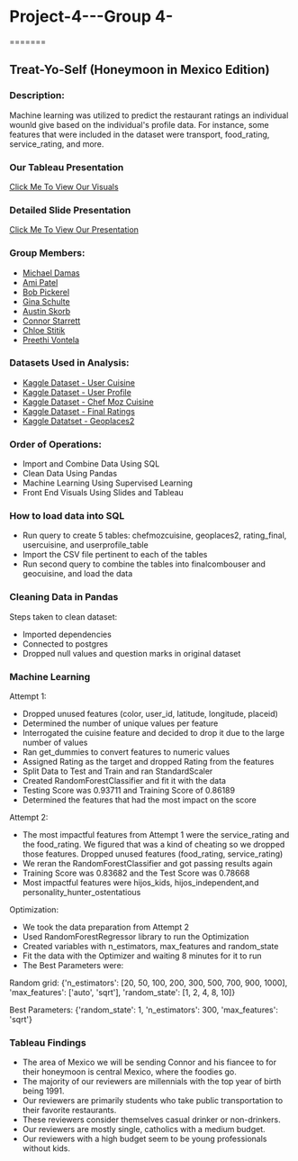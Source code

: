 # Project-4---Group 4-

=======
## Treat-Yo-Self (Honeymoon in Mexico Edition)


### Description:
<p>Machine learning was utilized to predict the restaurant ratings an individual wounld give based on the individual's profile data. For instance, some features that were included in the dataset were transport, food_rating, service_rating, and more. </p>

### Our Tableau Presentation
<a href= "https://public.tableau.com/shared/8DDGDS9TD?:display_count=n&:origin=viz_share_link">Click Me To View Our Visuals</a>

### Detailed Slide Presentation
<a href= "https://docs.google.com/presentation/d/1MEKdM_I7KAya3GF9uhGG0RFmMDSZZikAc9Or7CqyWWE/edit?usp=sharing">Click Me To View Our Presentation</a>


### Group Members:

* <a href="https://github.com/elqban753">Michael Damas</a>
* <a href="https://github.com/akpatell">Ami Patel</a>
* <a href="https://github.com/bobpickerel">Bob Pickerel</a>
* <a href="https://github.com/GigiSchulte">Gina Schulte</a>
* <a href="https://github.com/askorb97">Austin Skorb</a>
* <a href="https://github.com/Cett6">Connor Starrett</a>
* <a href="https://github.com/ChloeStitik">Chloe Stitik</a>
* <a href="https://github.com/prv5021">Preethi Vontela</a>


### Datasets Used in Analysis:

* <a href="https://www.kaggle.com/datasets/uciml/restaurant-data-with-consumer-ratings?select=usercuisine.csv">Kaggle Dataset - User Cuisine</a>
* <a href="https://www.kaggle.com/datasets/uciml/restaurant-data-with-consumer-ratings?select=userprofile.csv">Kaggle Dataset - User Profile</a>
* <a href="https://www.kaggle.com/datasets/uciml/restaurant-data-with-consumer-ratings?select=chefmozcuisine.csv">Kaggle Dataset - Chef Moz Cuisine</a>
* <a href="https://www.kaggle.com/datasets/uciml/restaurant-data-with-consumer-ratings?select=rating_final.csv">Kaggle Dataset - Final Ratings</a>
* <a href="https://www.kaggle.com/datasets/uciml/restaurant-data-with-consumer-ratings?select=geoplaces2.csv">Kaggle Datatset - Geoplaces2</a>


### Order of Operations:

* Import and Combine Data Using SQL
* Clean Data Using Pandas
* Machine Learning Using Supervised Learning
* Front End Visuals Using Slides and Tableau


### How to load data into SQL

* Run query to create 5 tables: chefmozcuisine, geoplaces2, rating_final, usercuisine, and userprofile_table
* Import the CSV file pertinent to each of the tables 
* Run second query to combine the tables into finalcombouser and geocuisine, and load the data


### Cleaning Data in Pandas

Steps taken to clean dataset:
* Imported dependencies
* Connected to postgres
* Dropped null values and question marks in original dataset


### Machine Learning

Attempt 1:
* Dropped unused features (color, user_id, latitude, longitude, placeid)
* Determined the number of unique values per feature
* Interrogated the cuisine feature and decided to drop it due to the large number of values
* Ran get_dummies to convert features to numeric values
* Assigned Rating as the target and dropped Rating from the features
* Split Data to Test and Train and ran StandardScaler
* Created RandomForestClassifier and fit it with the data
* Testing Score was 0.93711 and Training Score of 0.86189
* Determined the features that had the most impact on the score

Attempt 2:
* The most impactful features from Attempt 1 were the service_rating and the food_rating.  We figured that was a kind of cheating so we dropped those features. Dropped unused features (food_rating, service_rating)
* We reran the RandomForestClassifier and got passing results again
* Training Score was 0.83682 and the Test Score was 0.78668
* Most impactful features were hijos_kids, hijos_independent,and personality_hunter_ostentatious

Optimization:
* We took the data preparation from Attempt 2 
* Used RandomForestRegressor library to run the Optimization
* Created variables with n_estimators, max_features and random_state
* Fit the data with the Optimizer and waiting 8 minutes for it to run
* The Best Parameters were: 

Random grid:  {'n_estimators': [20, 50, 100, 200, 300, 500, 700, 900, 1000], 'max_features': ['auto', 'sqrt'], 'random_state': [1, 2, 4, 8, 10]} 

Best Parameters:  {'random_state': 1, 'n_estimators': 300, 'max_features': 'sqrt'} 


### Tableau Findings
* The area of Mexico we will be sending Connor and his fiancee to for their honeymoon is central Mexico, where the foodies go. 
* The majority of our reviewers are millennials with the top year of birth being 1991.
* Our reviewers are primarily students who take public transportation to their favorite restaurants.
* These reviewers consider themselves casual drinker or non-drinkers.
* Our reviewers are mostly single, catholics with a medium budget.
* Our reviewers with a high budget seem to be young professionals without kids.